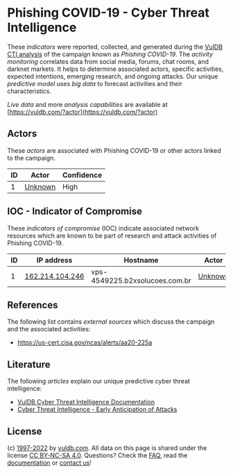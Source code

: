 # Phishing COVID-19 - Cyber Threat Intelligence

These _indicators_ were reported, collected, and generated during the [VulDB CTI analysis](https://vuldb.com/?kb.cti) of the campaign known as _Phishing COVID-19_. The _activity monitoring_ correlates data from social media, forums, chat rooms, and darknet markets. It helps to determine associated actors, specific activities, expected intentions, emerging research, and ongoing attacks. Our unique _predictive model_ uses _big data_ to forecast activities and their characteristics.

_Live data_ and more _analysis capabilities_ are available at [https://vuldb.com/?actor](https://vuldb.com/?actor)

## Actors

These _actors_ are associated with Phishing COVID-19 or other actors linked to the campaign.

ID | Actor | Confidence
-- | ----- | ----------
1 | [Unknown](https://vuldb.com/?actor.unknown) | High

## IOC - Indicator of Compromise

These _indicators of compromise_ (IOC) indicate associated network resources which are known to be part of research and attack activities of Phishing COVID-19.

ID | IP address | Hostname | Actor | Confidence
-- | ---------- | -------- | ----- | ----------
1 | [162.214.104.246](https://vuldb.com/?ip.162.214.104.246) | vps-4549225.b2xsolucoes.com.br | [Unknown](https://vuldb.com/?actor.unknown) | High

## References

The following list contains _external sources_ which discuss the campaign and the associated activities:

* https://us-cert.cisa.gov/ncas/alerts/aa20-225a

## Literature

The following _articles_ explain our unique predictive cyber threat intelligence:

* [VulDB Cyber Threat Intelligence Documentation](https://vuldb.com/?kb.cti)
* [Cyber Threat Intelligence - Early Anticipation of Attacks](https://www.scip.ch/en/?labs.20201022)

## License

(c) [1997-2022](https://vuldb.com/?kb.changelog) by [vuldb.com](https://vuldb.com/?kb.about). All data on this page is shared under the license [CC BY-NC-SA 4.0](https://creativecommons.org/licenses/by-nc-sa/4.0/). Questions? Check the [FAQ](https://vuldb.com/?kb.faq), read the [documentation](https://vuldb.com/?kb) or [contact us](https://vuldb.com/?contact)!

